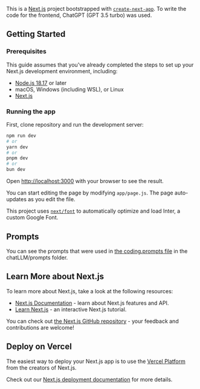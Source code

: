 This is a [Next.js](https://nextjs.org/) project bootstrapped with [`create-next-app`](https://github.com/vercel/next.js/tree/canary/packages/create-next-app). To write the code for the frontend, ChatGPT (GPT 3.5 turbo) was used. 

## Getting Started

### Prerequisites

This guide assumes that you've already completed the steps to set up your Next.js development environment, including: 
- [Node.js 18.17](https://nodejs.org/) or later
- macOS, Windows (including WSL), or Linux
- [Next.js](https://nextjs.org/docs/getting-started/installation)

### Running the app

First, clone repository and run the development server:

```bash
npm run dev
# or
yarn dev
# or
pnpm dev
# or
bun dev
```

Open [http://localhost:3000](http://localhost:3000) with your browser to see the result.

You can start editing the page by modifying `app/page.js`. The page auto-updates as you edit the file.

This project uses [`next/font`](https://nextjs.org/docs/basic-features/font-optimization) to automatically optimize and load Inter, a custom Google Font.

## Prompts

You can see the prompts that were used in [the coding.prompts file](https://github.com/malinoviylitiy/DDI_2023_private/edit/main/chatLLM/prompts/coding.prompts) in the chatLLM/prompts folder.

## Learn More about Next.js

To learn more about Next.js, take a look at the following resources:

- [Next.js Documentation](https://nextjs.org/docs) - learn about Next.js features and API.
- [Learn Next.js](https://nextjs.org/learn) - an interactive Next.js tutorial.

You can check out [the Next.js GitHub repository](https://github.com/vercel/next.js/) - your feedback and contributions are welcome!

## Deploy on Vercel

The easiest way to deploy your Next.js app is to use the [Vercel Platform](https://vercel.com/new?utm_medium=default-template&filter=next.js&utm_source=create-next-app&utm_campaign=create-next-app-readme) from the creators of Next.js.

Check out our [Next.js deployment documentation](https://nextjs.org/docs/deployment) for more details.
